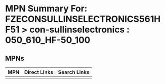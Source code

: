 



# MPN Summary For: FZECONSULLINSELECTRONICS561HF51 > con-sullinselectronics : 050_610_HF-50_100

## MPNs
  

|MPN|Direct Links|Search Links|
| :--- | :--- | :--- |
||||
